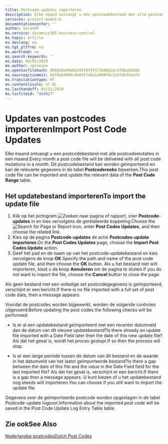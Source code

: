 ```yaml
---
title: Postcode-updates importeren
description: Elke maand ontvangt u een postcodebestand met alle postcodemutaties in een maand. Dit postcodebestand kan worden geïmporteerd en kan de relevante gegevens in de tabel Postcodereeks bijwerken.
services: project-madeira
documentationcenter: ''
author: SorenGP
ms.service: dynamics365-business-central
ms.topic: article
ms.devlang: na
ms.tgt_pltfrm: na
ms.workload: na
ms.search.keywords: ''
ms.date: 04/01/2019
ms.author: sgroespe
ms.openlocfilehash: d66024e80b02a91f0f4f173b0692ec3f86ab636b
ms.sourcegitcommit: bd78a5d990c9e83174da1409076c22df8b35eafd
ms.translationtype: HT
ms.contentlocale: nl-NL
ms.lasthandoff: 03/31/2019
ms.locfileid: "934027"
---
```

# <a name="import-post-code-updates"></a><span data-ttu-id="02dec-104">Updates van postcodes importeren</span><span class="sxs-lookup"><span data-stu-id="02dec-104">Import Post Code Updates</span></span>
<span data-ttu-id="02dec-105">Elke maand ontvangt u een postcodebestand met alle postcodemutaties in een maand.</span><span class="sxs-lookup"><span data-stu-id="02dec-105">Every month a post code file will be delivered with all post code mutations in a month.</span></span> <span data-ttu-id="02dec-106">Dit postcodebestand kan worden geïmporteerd en kan de relevante gegevens in de tabel **Postcodereeks** bijwerken.</span><span class="sxs-lookup"><span data-stu-id="02dec-106">This post code file can be imported and update the relevant data of the **Post Code Range** table.</span></span>  

## <a name="to-import-the-update-file"></a><span data-ttu-id="02dec-107">Het updatebestand importeren</span><span class="sxs-lookup"><span data-stu-id="02dec-107">To import the update file</span></span>  

1.  <span data-ttu-id="02dec-108">Klik op het pictogram ![Zoeken naar pagina of rapport](../../media/ui-search/search_small.png "pictogram Zoeken naar pagina of rapport"), voer **Postcode-updates** in en kies vervolgens de gerelateerde koppeling.</span><span class="sxs-lookup"><span data-stu-id="02dec-108">Choose the ![Search for Page or Report](../../media/ui-search/search_small.png "Search for Page or Report icon") icon, enter **Post Codes Updates**, and then choose the related link.</span></span>  
2.  <span data-ttu-id="02dec-109">Kies op de pagina **Postcode-updates** de actie **Postcodes-update importeren**.</span><span class="sxs-lookup"><span data-stu-id="02dec-109">On the **Post Codes Updates** page, choose the **Import Post Codes Update** action.</span></span>  
3.  <span data-ttu-id="02dec-110">Geef het pad en de naam op van het postcode-updatebestand en kies vervolgens de knop **OK**.</span><span class="sxs-lookup"><span data-stu-id="02dec-110">Specify the path and name of the post code update file, and then choose the **OK** button.</span></span> <span data-ttu-id="02dec-111">Als u het bestand niet wilt importeren, kiest u de knop **Annuleren** om de pagina te sluiten.</span><span class="sxs-lookup"><span data-stu-id="02dec-111">If you do not want to import the file, choose the **Cancel** button to close the page.</span></span>  

<span data-ttu-id="02dec-112">Als geen bestand met een volledige set postcodegegevens is geïmporteerd, verschijnt er een bericht.</span><span class="sxs-lookup"><span data-stu-id="02dec-112">If there is no file imported with a full set of post code data, then a message appears.</span></span>  

<span data-ttu-id="02dec-113">Voordat de postcodes worden bijgewerkt, worden de volgende controles uitgevoerd:</span><span class="sxs-lookup"><span data-stu-id="02dec-113">Before updating the post codes the following checks will be performed:</span></span>  

- <span data-ttu-id="02dec-114">Is er al een updatebestand geïmporteerd met een recenter datumveld dan de datum van dit nieuwe updatebestand?</span><span class="sxs-lookup"><span data-stu-id="02dec-114">Is there already an update file imported with a Date Field later then the date of this new update file?</span></span> <span data-ttu-id="02dec-115">Als dat het geval is, wordt het proces gestopt.</span><span class="sxs-lookup"><span data-stu-id="02dec-115">If so then the process will stop.</span></span>  

- <span data-ttu-id="02dec-116">Is er een lange periode tussen de datum van dit bestand en de waarde in het datumveld van het laatst geïmporteerde bestand?</span><span class="sxs-lookup"><span data-stu-id="02dec-116">Is there a gap between the date of this file and the value in the Date Field field for the last imported file?</span></span> <span data-ttu-id="02dec-117">Als dat het geval is, verschijnt er een bericht.</span><span class="sxs-lookup"><span data-stu-id="02dec-117">If there is a gap then a message appears.</span></span> <span data-ttu-id="02dec-118">U kunt kiezen of u het updatebestand nog steeds wilt importeren.</span><span class="sxs-lookup"><span data-stu-id="02dec-118">You can choose if you still want to import the update file.</span></span>  

<span data-ttu-id="02dec-119">Gegevens over de geïmporteerde postcode worden opgeslagen in de tabel Postcode-update logpost.</span><span class="sxs-lookup"><span data-stu-id="02dec-119">Information about the imported post code will be saved in the Post Code Update Log Entry Table table.</span></span>  

## <a name="see-also"></a><span data-ttu-id="02dec-120">Zie ook</span><span class="sxs-lookup"><span data-stu-id="02dec-120">See Also</span></span>  
[<span data-ttu-id="02dec-121">Nederlandse postcodes</span><span class="sxs-lookup"><span data-stu-id="02dec-121">Dutch Post Codes</span></span>](dutch-post-codes.md)
